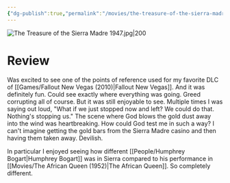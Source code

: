 ```yaml
---
{"dg-publish":true,"permalink":"/movies/the-treasure-of-the-sierra-madre-1948/","tags":["movies"],"created":"2024-06-18","updated":"2025-03-13"}
---
```



![The Treasure of the Sierra Madre 1947.jpg|200](/img/user/Attachments/The%20Treasure%20of%20the%20Sierra%20Madre%201947.jpg)

# Review

Was excited to see one of the points of reference used for my favorite DLC of [[Games/Fallout New Vegas (2010)\|Fallout New Vegas]]. And it was definitely fun. Could see exactly where everything was going. Greed corrupting all of course. But it was still enjoyable to see. Multiple times I was saying out loud, "What if we just stopped now and left? We could do that. Nothing's stopping us." The scene where God blows the gold dust away into the wind was heartbreaking. How could God test me in such a way? I can't imagine getting the gold bars from the Sierra Madre casino and then having them taken away. Devilish.

In particular I enjoyed seeing how different [[People/Humphrey Bogart\|Humphrey Bogart]] was in Sierra compared to his performance in [[Movies/The African Queen (1952)\|The African Queen]]. So completely different.
